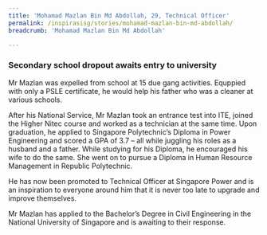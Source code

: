 ```yaml
---
title: 'Mohamad Mazlan Bin Md Abdollah, 29, Technical Officer'
permalink: /inspirasisg/stories/mohamad-mazlan-bin-md-abdollah/
breadcrumb: 'Mohamad Mazlan Bin Md Abdollah'

---
```



### **Secondary school dropout awaits entry to university**

Mr Mazlan was expelled from school at 15 due gang activities. Equppied with only a PSLE certificate, he would help his father who was a cleaner at various schools. 

After his National Service, Mr Mazlan took an entrance test into ITE, joined the Higher Nitec course and worked as a technician at the same time. Upon graduation, he applied to Singapore Polytechnic’s Diploma in Power Engineering and scored a GPA of 3.7 – all while juggling his roles as a husband and a father. While studying for his Diploma, he encouraged his wife to do the same. She went on to pursue a Diploma in Human Resource Management in Republic Polytechnic. 

He has now been promoted to Technical Officer at Singapore Power and is an inspiration to everyone around him that it is never too late to upgrade and improve themselves. 

Mr Mazlan has applied to the Bachelor’s Degree in Civil Engineering in the National University of Singapore and is awaiting to their response.
